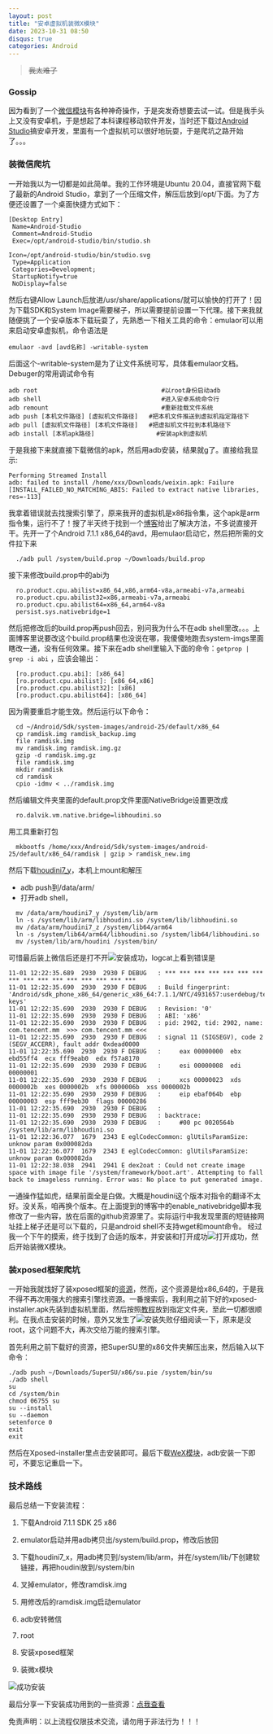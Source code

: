 ```yaml
---
layout: post
title: "安卓虚拟机装微X模块"
date: 2023-10-31 08:50
disqus: true
categories: Android
---
```


> ~~我太难了~~

### Gossip

因为看到了一个[微信模块](https://github.com/Xposed-Modules-Repo/com.fkzhang.wechatxposed)有各种神奇操作，于是突发奇想要去试一试。但是我手头上又没有安卓机，于是想起了本科课程移动软件开发，当时还下载过[Android Studio](https://developer.android.com/studio/archive?hl=zh-cn)搞安卓开发，里面有一个虚拟机可以很好地玩耍，于是爬坑之路开始了。。。

### 装微信爬坑

一开始我以为一切都是如此简单。我的工作环境是Ubuntu 20.04，直接官网下载了最新的Android Studio，拿到了一个压缩文件，解压后放到/opt/下面。为了方便还设置了一个桌面快捷方式如下：
```
[Desktop Entry]
 Name=Android-Studio
 Comment=Android-Studio
 Exec=/opt/android-studio/bin/studio.sh

Icon=/opt/android-studio/bin/studio.svg
 Type=Application
 Categories=Development;
 StartupNotify=true
 NoDisplay=false
```
然后右键Allow Launch后放进/usr/share/applications/就可以愉快的打开了！因为下载SDK和System Image需要梯子，所以需要提前设置一下代理。接下来我就随便挑了一个安卓版本下载玩耍了，先熟悉一下相关工具的命令：emulaor可以用来启动安卓虚拟机，命令语法是
```
emulaor -avd [avd名称] -writable-system
```
后面这个-writable-system是为了让文件系统可写，具体看emulaor文档。Debuger的常用调试命令有
```
adb root                                  #以root身份启动adb
adb shell                                 #进入安卓系统命令行
adb remount                               #重新挂载文件系统
adb push [本机文件路径] [虚拟机文件路径]   #把本机文件推送到虚拟机指定路径下
adb pull [虚拟机文件路径] [本机文件路径]   #把虚拟机文件拉到本机路径下
adb install [本机apk路径]                 #安装apk到虚拟机
```
于是我接下来就直接下载微信的apk，然后用adb安装，结果就g了。直接给我显示:
```
Performing Streamed Install
adb: failed to install /home/xxx/Downloads/weixin.apk: Failure [INSTALL_FAILED_NO_MATCHING_ABIS: Failed to extract native libraries, res=-113]
```
我拿着错误就去找搜索引擎了，原来我开的虚拟机是x86指令集，这个apk是arm指令集，运行不了！搜了半天终于找到一个[博客](https://blog.imlk.top/posts/wechat-in-avd-7-1-x86/)给出了解决方法，不多说直接开干。先开一了个Android 7.1.1 x86_64的avd，用emulaor启动它，然后把所需的文件拉下来
```
  ./adb pull /system/build.prop ~/Downloads/build.prop
```
接下来修改build.prop中的abi为
```
  ro.product.cpu.abilist=x86_64,x86,arm64-v8a,armeabi-v7a,armeabi
  ro.product.cpu.abilist32=x86,armeabi-v7a,armeabi
  ro.product.cpu.abilist64=x86_64,arm64-v8a
  persist.sys.nativebridge=1
```
然后把修改后的build.prop再push回去，别问我为什么不在adb shell里改。。。上面博客里说要改这个build.prop结果也没说在哪，我傻傻地跑去system-imgs里面瞎改一通，没有任何效果。接下来在adb shell里输入下面的命令：```getprop | grep -i abi``` ，应该会输出：
```
  [ro.product.cpu.abi]: [x86_64]
  [ro.product.cpu.abilist]: [x86_64,x86]
  [ro.product.cpu.abilist32]: [x86]
  [ro.product.cpu.abilist64]: [x86_64]
```
因为需要重启才能生效。然后运行以下命令：
```
  cd ~/Android/Sdk/system-images/android-25/default/x86_64
  cp ramdisk.img ramdisk_backup.img
  file ramdisk.img
  mv ramdisk.img ramdisk.img.gz
  gzip -d ramdisk.img.gz
  file ramdisk.img
  mkdir ramdisk
  cd ramdisk
  cpio -idmv < ../ramdisk.img
```
然后编辑文件夹里面的default.prop文件里面NativeBridge设置更改成
```
  ro.dalvik.vm.native.bridge=libhoudini.so
```
用工具重新打包
```
  mkbootfs /home/xxx/Android/Sdk/system-images/android-25/default/x86_64/ramdisk | gzip > ramdisk_new.img
```
然后下载[houdini7_y](https://github.com/SGNight/Arm-NativeBridge)，本机上mount和解压
- adb push到/data/arm/
- 打开adb shell，
```
  mv /data/arm/houdini7_y /system/lib/arm
  ln -s /system/lib/arm/libhoudini.so /system/lib/libhoudini.so
  mv /data/arm/houdini7_z /system/lib64/arm64
  ln -s /system/lib64/arm64/libhoudini.so /system/lib64/libhoudini.so
  mv /system/lib/arm/houdini /system/bin/
```
可惜最后装上微信后还是打不开![安装成功](../../../../assets/images/nexus5x.png)，logcat上看到错误是
```
11-01 12:22:35.689  2930  2930 F DEBUG   : *** *** *** *** *** *** *** *** *** *** *** *** *** *** *** ***
11-01 12:22:35.690  2930  2930 F DEBUG   : Build fingerprint: 'Android/sdk_phone_x86_64/generic_x86_64:7.1.1/NYC/4931657:userdebug/test-keys'
11-01 12:22:35.690  2930  2930 F DEBUG   : Revision: '0'
11-01 12:22:35.690  2930  2930 F DEBUG   : ABI: 'x86'
11-01 12:22:35.690  2930  2930 F DEBUG   : pid: 2902, tid: 2902, name: com.tencent.mm  >>> com.tencent.mm <<<
11-01 12:22:35.690  2930  2930 F DEBUG   : signal 11 (SIGSEGV), code 2 (SEGV_ACCERR), fault addr 0xdead0000
11-01 12:22:35.690  2930  2930 F DEBUG   :     eax 00000000  ebx ebd55ff4  ecx fff9eab0  edx f57a8170
11-01 12:22:35.690  2930  2930 F DEBUG   :     esi 00000008  edi 00000001
11-01 12:22:35.690  2930  2930 F DEBUG   :     xcs 00000023  xds 0000002b  xes 0000002b  xfs 0000006b  xss 0000002b
11-01 12:22:35.690  2930  2930 F DEBUG   :     eip ebaf064b  ebp 00000003  esp fff9eb30  flags 00000286
11-01 12:22:35.690  2930  2930 F DEBUG   : 
11-01 12:22:35.690  2930  2930 F DEBUG   : backtrace:
11-01 12:22:35.690  2930  2930 F DEBUG   :     #00 pc 0020564b  /system/lib/arm/libhoudini.so
11-01 12:22:36.077  1679  2343 E eglCodecCommon: glUtilsParamSize: unknow param 0x000082da
11-01 12:22:36.077  1679  2343 E eglCodecCommon: glUtilsParamSize: unknow param 0x000082da
11-01 12:22:38.038  2941  2941 E dex2oat : Could not create image space with image file '/system/framework/boot.art'. Attempting to fall back to imageless running. Error was: No place to put generated image.
```
一通操作猛如虎，结果前面全是白做。大概是houdini这个版本对指令的翻译不太好。没关系，咱再换个版本。在上面提到的博客中的enable_nativebridge脚本我修改了一些内容，放在后面的github资源里了。实际运行中我发现里面的短链接网址挂上梯子还是可以下载的，只是android shell不支持wget和mount命令。
经过我一个下午的摸索，终于找到了合适的版本，并安装和打开成功![打开成功](../../../../assets/images/weixin.png)，然后开始装微X模块。

### 装xposed框架爬坑

一开始我就找好了装xposed框架的[资源](https://blog.csdn.net/lingaoyi/article/details/127233402)，然而，这个资源是给x86_64的，于是我不得不再次用强大的搜索引擎找资源。一番搜索后，我利用之前下好的xposed-installer.apk先装到虚拟机里面，然后按照[教程](https://www.cnblogs.com/easywhite/p/17229297.html)放到指定文件夹，至此一切都很顺利。在我点击安装的时候，意外又发生了![安装失败](../../../../assets/images/xposed.png)仔细阅读一下，原来是没root，这个问题不大，再次交给万能的搜索引擎。

首先利用之前下载好的资源，把SuperSU里的x86文件夹解压出来，然后输入以下命令：
```
./adb push ~/Downloads/SuperSU/x86/su.pie /system/bin/su
./adb shell
su
cd /system/bin
chmod 06755 su
su --install
su --daemon
setenforce 0
exit
exit
```
然后在Xposed-installer里点击安装即可。最后下载[WeX模块](https://github.com/Xposed-Modules-Repo/com.fkzhang.wechatxposed)，adb安装一下即可，不要忘记重启一下。


### 技术路线

最后总结一下安装流程：
1. 下载Android 7.1.1 SDK 25 x86

2. emulator启动并用adb拷贝出/system/build.prop，修改后放回

3. 下载houdini7_x，用adb拷贝到/system/lib/arm，并在/system/lib/下创建软链接，再把houdini放到/system/bin

4. 叉掉emulator，修改ramdisk.img

5. 用修改后的ramdisk.img启动emulator

6. adb安转微信

7. root

8. 安装xposed框架

9. 装微x模块

![成功安装](../../../../assets/images/WeXinWechat.png)

最后分享一下安装成功用到的一些资源：[点我查看](https://github.com/marktube/Android7-Emulator-Resources)

免责声明：以上流程仅限技术交流，请勿用于非法行为！！！